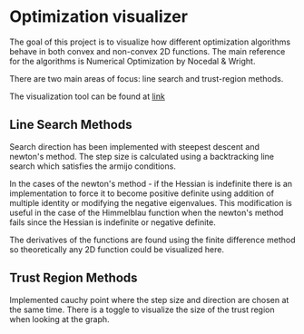 # Optimization visualizer

The goal of this project is to visualize how different optimization algorithms behave in both convex and non-convex 2D functions. The main reference for the algorithms is Numerical Optimization by Nocedal & Wright.

There are two main areas of focus: line search and trust-region methods. 

The visualization tool can be found at [link](https://sachag678-optimization-ui-sv2xnb.streamlitapp.com/)

## Line Search Methods

Search direction has been implemented with steepest descent and newton's method. The step size is calculated using a backtracking line search which satisfies the armijo conditions. 

In the cases of the newton's method - if the Hessian is indefinite there is an implementation to force it to become positive definite using addition of multiple identity or modifying the negative eigenvalues. This modification is useful in the case of the Himmelblau function when the newton's method fails since the Hessian is indefinite or negative definite. 

The derivatives of the functions are found using the finite difference method so theoretically any 2D function could be visualized here. 

## Trust Region Methods

Implemented cauchy point where the step size and direction are chosen at the same time. There is a toggle to visualize the size of the trust region when looking at the graph. 
